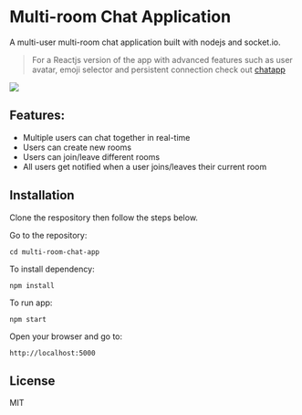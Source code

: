 # Multi-room Chat Application

A multi-user multi-room chat application built with nodejs and socket.io.

> For a Reactjs version of the app with advanced features such as user avatar, emoji selector and persistent connection check out <a href="https://github.com/Subhranshuu/MULTI_CHAT_APP">chatapp</a>

<img src="/public/chat-app.png" />



## Features:

- Multiple users can chat together in real-time
- Users can create new rooms
- Users can join/leave different rooms
- All users get notified when a user joins/leaves their current room

## Installation

Clone the respository then follow the steps below.

Go to the repository:

`cd multi-room-chat-app`

To install dependency:

`npm install`

To run app:

`npm start`

Open your browser and go to:

`http://localhost:5000`

## License

MIT

